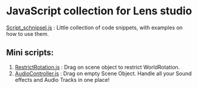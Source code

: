 # JavaScript collection for Lens studio

[Script_schnipsel.js](https://github.com/Inesseni/LensStudioSnippets/blob/main/Script_schnipsel.js) : Little collection of code snippets, with examples on how to use them.


## Mini scripts:
1. [RestrictRotation.js](https://github.com/Inesseni/LensStudioSnippets/blob/main/RestrictRotation.js) : Drag on scene object to restrict WorldRotation.
2. [AudioController.js](https://github.com/Inesseni/LensStudioSnippets/blob/main/AudioController.js) : Drag on empty Scene Object. Handle all your Sound effects and Audio Tracks in one place!




